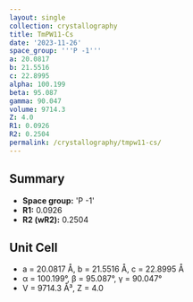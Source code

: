 ```yaml
---
layout: single
collection: crystallography
title: TmPW11-Cs
date: '2023-11-26'
space_group: '''P -1'''
a: 20.0817
b: 21.5516
c: 22.8995
alpha: 100.199
beta: 95.087
gamma: 90.047
volume: 9714.3
Z: 4.0
R1: 0.0926
R2: 0.2504
permalink: /crystallography/tmpw11-cs/
---
```


## Summary

- **Space group:** 'P -1'
- **R1:** 0.0926
- **R2 (wR2):** 0.2504

## Unit Cell
- a = 20.0817 Å, b = 21.5516 Å, c = 22.8995 Å
- α = 100.199°, β = 95.087°, γ = 90.047°
- V = 9714.3 Å³, Z = 4.0
